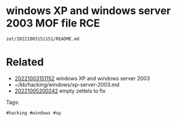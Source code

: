 # windows XP and windows server 2003 MOF file RCE

` zet/20221003151151/README.md `

# Related

- [20221003151152](/zet/20221003151152/README.md) windows XP and windows server 2003
- ~/kb/hacking/windows/xp-server-2003.md
- [20221005200242](/zet/20221005200242/README.md) empty zettels to fix

Tags:

    #hacking #windows #xp 
